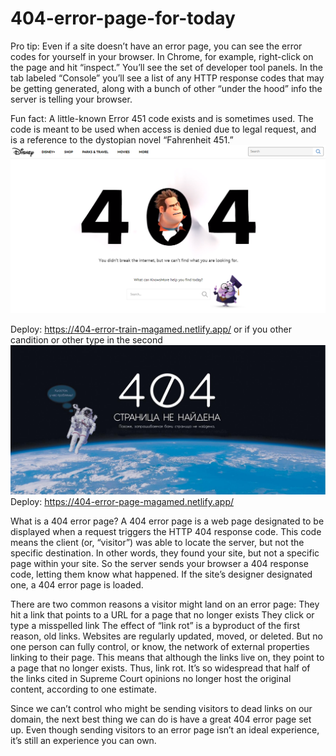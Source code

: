 # 404-error-page-for-today
Pro tip: Even if a site doesn’t have an error page, you can see the error codes for yourself in your browser. In Chrome, for example, right-click on the page and hit “inspect.” You’ll see the set of developer tool panels. In the tab labeled “Console” you’ll see a list of any HTTP response codes that may be getting generated, along with a bunch of other “under the hood” info the server is telling your browser.

Fun fact: A little-known Error 451 code exists and is sometimes used. The code is meant to be used when access is denied due to legal request, and is a reference to the dystopian novel “Fahrenheit 451.”
![Disney-404](https://github.com/AndyMagwayer/404-error-page-for-today/blob/main/404%20error%20page.png)

Deploy:
https://404-error-train-magamed.netlify.app/
or if you other candition or other type 
in the second
![Austarravt Image](https://github.com/AndyMagwayer/404-error-page-for-today/blob/main/stranicza-s-oshibkoj-404.jpg)
Deploy:
https://404-error-page-magamed.netlify.app/



What is a 404 error page?
A 404 error page is a web page designated to be displayed when a request triggers the HTTP 404 response code. This code means the client (or, “visitor”) was able to locate the server, but not the specific destination. In other words, they found your site, but not a specific page within your site. So the server sends your browser a 404 response code, letting them know what happened. If the site’s designer designated one, a 404 error page is loaded.

There are two common reasons a visitor might land on an error page:
They hit a link that points to a URL for a page that no longer exists
They click or type a misspelled link
The effect of “link rot” is a byproduct of the first reason, old links. Websites are regularly updated, moved, or deleted. But no one person can fully control, or know, the network of external properties linking to their page. This means that although the links live on, they point to a page that no longer exists. Thus, link rot. It’s so widespread that half of the links cited in Supreme Court opinions no longer host the original content, according to one estimate.

Since we can’t control who might be sending visitors to dead links on our domain, the next best thing we can do is have a great 404 error page set up. Even though sending visitors to an error page isn’t an ideal experience, it’s still an experience you can own.
